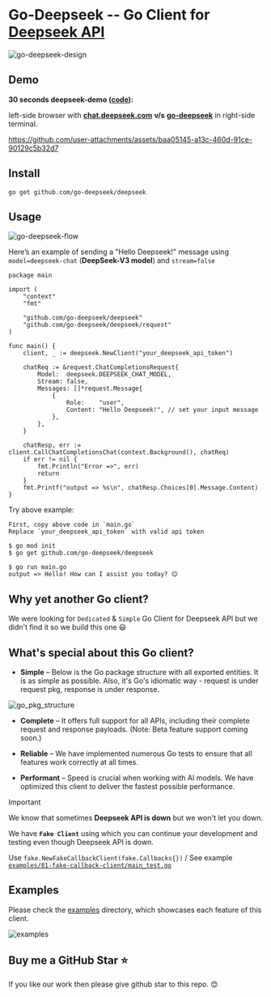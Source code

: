 # Go-Deepseek -- Go Client for [Deepseek API](https://api-docs.deepseek.com/)

![go-deepseek-design](https://github.com/user-attachments/assets/346806ad-7617-4690-b6b4-0b49707852d8)

## Demo

**30 seconds deepseek-demo ([code](https://github.com/go-deepseek/deepseek-demo/)):** 

left-side browser with **[chat.deepseek.com](https://chat.deepseek.com/)** **v/s** **[go-deepseek](https://github.com/go-deepseek/deepseek)** in right-side terminal.

https://github.com/user-attachments/assets/baa05145-a13c-460d-91ce-90129c5b32d7

## Install
```
go get github.com/go-deepseek/deepseek
```

## Usage

![go-deepseek-flow](https://github.com/user-attachments/assets/dfa6fc98-65f2-4a08-ab13-8c0732ac8302)

Here’s an example of sending a "Hello Deepseek!" message using `model=deepseek-chat` (**DeepSeek-V3 model**) and `stream=false`

```
package main

import (
	"context"
	"fmt"

	"github.com/go-deepseek/deepseek"
	"github.com/go-deepseek/deepseek/request"
)

func main() {
	client, _ := deepseek.NewClient("your_deepseek_api_token")

	chatReq := &request.ChatCompletionsRequest{
		Model:  deepseek.DEEPSEEK_CHAT_MODEL,
		Stream: false,
		Messages: []*request.Message{
			{
				Role:    "user",
				Content: "Hello Deepseek!", // set your input message
			},
		},
	}

	chatResp, err := client.CallChatCompletionsChat(context.Background(), chatReq)
	if err != nil {
		fmt.Println("Error =>", err)
		return
	}
	fmt.Printf("output => %s\n", chatResp.Choices[0].Message.Content)
}
```

Try above example:
```
First, copy above code in `main.go`
Replace `your_deepseek_api_token` with valid api token

$ go mod init
$ go get github.com/go-deepseek/deepseek

$ go run main.go
output => Hello! How can I assist you today? 😊
```
## Why yet another Go client?

We were looking for `Dedicated` & `Simple` Go Client for Deepseek API but we didn't find it so we build this one 😃

## What's special about this Go client?

- **Simple** – Below is the Go package structure with all exported entities. It is as simple as possible. Also, it's Go's idiomatic way - request is under request pkg, response is under response.

![go_pkg_structure](https://github.com/user-attachments/assets/729a2294-98fa-4f6e-b936-ae5eb1b624ff)

- **Complete** – It offers full support for all APIs, including their complete request and response payloads. (Note: Beta feature support coming soon.)

- **Reliable** – We have implemented numerous Go tests to ensure that all features work correctly at all times.

- **Performant** – Speed is crucial when working with AI models. We have optimized this client to deliver the fastest possible performance.

> [!IMPORTANT]  
> We know that sometimes **Deepseek API is down** but we won't let you down.
>
> We have **`Fake Client`** using which you can continue your development and testing even though Deepseek API is down.
>
> Use `fake.NewFakeCallbackClient(fake.Callbacks{})` / See example [`examples/81-fake-callback-client/main_test.go`](examples/81-fake-callback-client/main_test.go)

## Examples

Please check the [examples](examples/) directory, which showcases each feature of this client.

![examples](https://github.com/user-attachments/assets/032ff864-7da5-4b76-9484-836b52046614)

## Buy me a GitHub Star ⭐

If you like our work then please give github star to this repo. 😊

